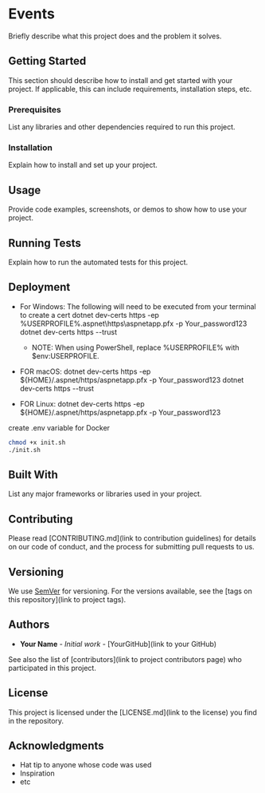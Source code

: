 # Events

Briefly describe what this project does and the problem it solves.

## Getting Started

This section should describe how to install and get started with your project. If applicable, this can include requirements, installation steps, etc.

### Prerequisites

List any libraries and other dependencies required to run this project.


### Installation

Explain how to install and set up your project.


## Usage

Provide code examples, screenshots, or demos to show how to use your project.


## Running Tests

Explain how to run the automated tests for this project.



## Deployment

- For Windows: The following will need to be executed from your terminal to create a 
cert dotnet dev-certs https -ep %USERPROFILE%\.aspnet\https\aspnetapp.pfx -p Your_password123 dotnet dev-certs https --trust
    - NOTE: When using PowerShell, replace %USERPROFILE% with $env:USERPROFILE.

- FOR macOS: dotnet dev-certs https -ep ${HOME}/.aspnet/https/aspnetapp.pfx -p 
Your_password123 dotnet dev-certs https --trust

- FOR Linux: dotnet dev-certs https -ep ${HOME}/.aspnet/https/aspnetapp.pfx -p 
Your_password123

create .env variable for Docker
``` sh
chmod +x init.sh
./init.sh
```



## Built With

List any major frameworks or libraries used in your project.

## Contributing

Please read [CONTRIBUTING.md](link to contribution guidelines) for details on our code of conduct, and the process for submitting pull requests to us.

## Versioning

We use [SemVer](http://semver.org/) for versioning. For the versions available, see the [tags on this repository](link to project tags).

## Authors

* **Your Name** - *Initial work* - [YourGitHub](link to your GitHub)

See also the list of [contributors](link to project contributors page) who participated in this project.

## License

This project is licensed under the [LICENSE.md](link to the license) you find in the repository.

## Acknowledgments

* Hat tip to anyone whose code was used
* Inspiration
* etc



